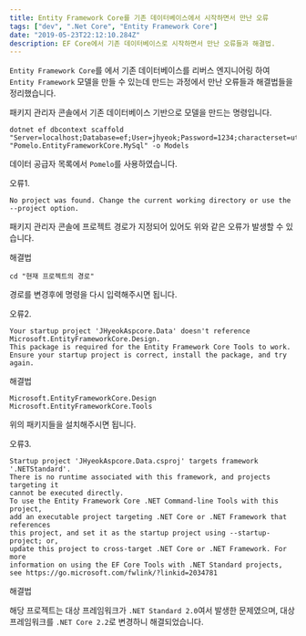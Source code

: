 ```yaml
---
title: Entity Framework Core를 기존 데이터베이스에서 시작하면서 만난 오류
tags: ["dev", ".Net Core", "Entity Framework Core"]
date: "2019-05-23T22:12:10.284Z"
description: EF Core에서 기존 데이터베이스로 시작하면서 만난 오류들과 해결법.
---
```


`Entity Framework Core`를 에서 기존 데이터베이스를 리버스 엔지니어링 하여 `Entity Framework` 모델을 만들 수 있는데 만드는 과정에서 만난 오류들과 해결법들을 정리했습니다.

패키지 관리자 콘솔에서 기존 데이터베이스 기반으로 모델을 만드는 명령입니다.

```
dotnet ef dbcontext scaffold "Server=localhost;Database=ef;User=jhyeok;Password=1234;characterset=utf8mb4" "Pomelo.EntityFrameworkCore.MySql" -o Models
```

데이터 공급자 목록에서 `Pomelo`를 사용하였습니다.

오류1.

```
No project was found. Change the current working directory or use the --project option.
```

패키지 관리자 콘솔에 프로젝트 경로가 지정되어 있어도 위와 같은 오류가 발생할 수 있습니다.

해결법

```
cd "현재 프로젝트의 경로"
```
경로를 변경후에 명령을 다시 입력해주시면 됩니다.


오류2.

```
Your startup project 'JHyeokAspcore.Data' doesn't reference Microsoft.EntityFrameworkCore.Design.
This package is required for the Entity Framework Core Tools to work.
Ensure your startup project is correct, install the package, and try again.
```

해결법
```
Microsoft.EntityFrameworkCore.Design
Microsoft.EntityFrameworkCore.Tools
```
위의 패키지들을 설치해주시면 됩니다.

오류3.

```
Startup project 'JHyeokAspcore.Data.csproj' targets framework '.NETStandard'.
There is no runtime associated with this framework, and projects targeting it
cannot be executed directly.
To use the Entity Framework Core .NET Command-line Tools with this project, 
add an executable project targeting .NET Core or .NET Framework that references
this project, and set it as the startup project using --startup-project; or,
update this project to cross-target .NET Core or .NET Framework. For more 
information on using the EF Core Tools with .NET Standard projects,
see https://go.microsoft.com/fwlink/?linkid=2034781
```

해결법

해당 프로젝트는 대상 프레임워크가 `.NET Standard 2.0`여서 발생한 문제였으며, 대상 프레임워크를 `.NET Core 2.2`로 변경하니 해결되었습니다.





